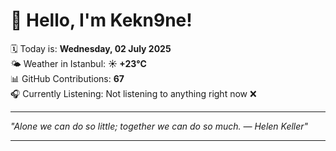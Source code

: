 # 👋 Hello, I'm Kekn9ne!

🗓️ Today is: **Wednesday, 02 July 2025**  
🌤️ Weather in Istanbul: **☀️   +23°C**  
📊 GitHub Contributions: **67**  
🎧 Currently Listening: Not listening to anything right now ❌

---

_"Alone we can do so little; together we can do so much. — *Helen Keller*"_

---
